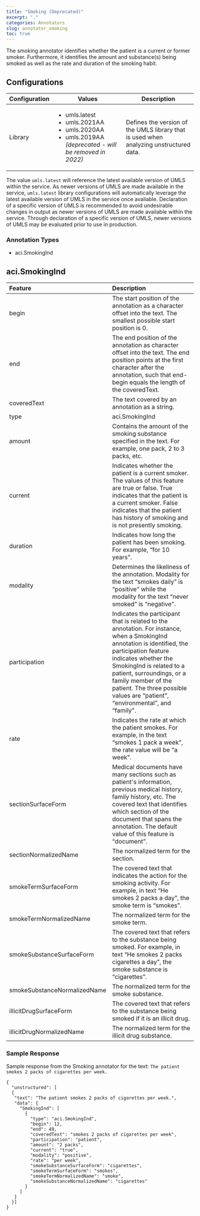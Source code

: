 ```yaml
---
title: "Smoking (Deprecated)"
excerpt: "."
categories: Annotators
slug: annotator_smoking
toc: true
---
```

<!-- ---

copyright:
  years: 2011, 2021
lastupdated: "2019-09-21"

keywords: annotator clinical data, clinical data, annotation

subcollection: wh-acd

---

# Smoking (Deprecated) -->

The smoking annotator identifies whether the patient is a current or former smoker. Furthermore, it identifies the amount and substance(s) being smoked as well as the rate and duration of the smoking habit.

## Configurations

| Configuration | Values | Description |
|:--------------|--------|-------------|
| Library | <ul><li>umls.latest</li><li>umls.2021AA</li><li>umls.2020AA</li><li>umls.2019AA <i>(deprecated - will be removed in 2022)</i></li></ul> | Defines the version of the UMLS library that is used when analyzing unstructured data. |

The value `umls.latest` will reference the latest available version of UMLS within the service. As newer versions of UMLS are made available in the service, `umls.latest` library configurations will automatically leverage the latest available version of UMLS in the service once available. Declaration of a specific version of UMLS is recommended to avoid undesirable changes in output as newer versions of UMLS are made available within the service. Through declaration of a specific version of UMLS, newer versions of UMLS may be evaluated prior to use in production.

### Annotation Types

* aci.SmokingInd

## aci.SmokingInd

| Feature | Description |
|:--------|:------------|
| begin | The start position of the annotation as a character offset into the text. The smallest possible start position is 0. |
| end | The end position of the annotation as character offset into the text. The end position points at the first character after the annotation, such that end-begin equals the length of the coveredText. |
| coveredText | The text covered by an annotation as a string. |
| type | aci.SmokingInd |
| amount | Contains the amount of the smoking substance specified in the text.  For example, one pack, 2 to 3 packs, etc. |
| current | Indicates whether the patient is a current smoker.  The values of this feature are true or false. True indicates that the patient is a current smoker. False indicates that the patient has history of smoking and is not presently smoking. |
| duration | Indicates how long the patient has been smoking.  For example, <q>for 10 years</q>. |
| modality | Determines the likeliness of the annotation. Modality for the text <q>smokes daily</q> is <q>positive</q> while the modality for the text <q>never smoked</q> is <q>negative</q>. |
| participation | Indicates the participant that is related to the annotation.  For instance, when a SmokingInd annotation is identified, the participation feature indicates whether the SmokingInd is related to a patient, surroundings, or a family member of the patient.  The three possible values are <q>patient</q>, <q>environmental</q>, and <q>family</q>. |
| rate | Indicates the rate at which the patient smokes.  For example, in the text <q>smokes 1 pack a week</q>, the rate value will be <q>a week</q>. |
| sectionSurfaceForm | Medical documents have many sections such as patient's information, previous medical history, family history, etc.  The covered text that identifies which section of the document that spans the annotation. The default value of this feature is <q>document</q>. |
| sectionNormalizedName | The normalized term for the section. |
| smokeTermSurfaceForm | The covered text that indicates the action for the smoking activity. For example, in text <q>He smokes 2 packs a day</q>, the smoke term  is <q>smokes</q>. |
| smokeTermNormalizedName | The normalized term for the smoke term. |
| smokeSubstanceSurfaceForm | The covered text that refers to the substance being smoked. For example, in text <q>He smokes 2 packs cigarettes a day</q>, the smoke substance is <q>cigarettes</q>. |
| smokeSubstanceNormalizedName | The normalized term for the smoke substance. |
| illicitDrugSurfaceForm | The covered text that refers to the substance being smoked if it is an illicit drug. |
| illicitDrugNormalizedName | The normalized term for the illicit drug substance. |

### Sample Response

Sample response from the Smoking annotator for the text: `The patient smokes 2 packs of cigarettes per week.`

```
{
  "unstructured": [
  {
   "text": "The patient smokes 2 packs of cigarettes per week.",
   "data": {
     "SmokingInd": [
       {
         "type": "aci.SmokingInd",
         "begin": 12,
         "end": 49,
         "coveredText": "smokes 2 packs of cigarettes per week",
         "participation": "patient",
         "amount": "2 packs",
         "current": "true",
         "modality": "positive",
         "rate": "per week",
         "smokeSubstanceSurfaceForm": "cigarettes",
         "smokeTermSurfaceForm": "smokes",
         "smokeTermNormalizedName": "smoke",
         "smokeSubstanceNormalizedName": "cigarettes"
       }
     ]
   }
  }]
}
```
